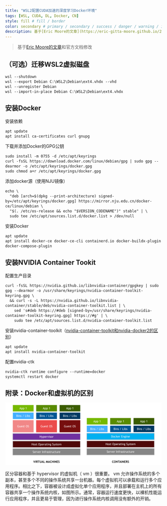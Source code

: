 ```yaml
---
title: "WSL2配置CUDA加速的深度学习Docker环境"
tags: [WSL, CUDA, DL, Docker, CN]
style: fill # fill / border
color: secondary # primary / secondary / success / danger / warning / info / light / dark
description: 基于[Eric Moore的文章](https://eric-gitta-moore.github.io/2023/full-stack-development-and-deep-learning-tensorflow-pytorch-gpu-acceleration-using-nvidia-docker-in-wsl2/)和官方文档修改
---
```


> 基于[Eric Moore的文章](https://eric-gitta-moore.github.io/2023/full-stack-development-and-deep-learning-tensorflow-pytorch-gpu-acceleration-using-nvidia-docker-in-wsl2/)和官方文档修改

## （可选）迁移WSL2虚拟磁盘

```shell
wsl --shutdown
wsl --export Debian C:\WSL2\Debian\ext4.vhdx --vhd
wsl --unregister Debian
wsl --import-in-place Debian C:\WSL2\Debian\ext4.vhdx
```

## 安装Docker

安装依赖

```shell
apt update
apt install ca-certificates curl gnupg
```

下载并添加Docker的GPG公钥

```shell
sudo install -m 0755 -d /etc/apt/keyrings
curl -fsSL https://download.docker.com/linux/debian/gpg | sudo gpg --dearmor -o /etc/apt/keyrings/docker.gpg
sudo chmod a+r /etc/apt/keyrings/docker.gpg
```

添加docker源（使用NJU镜像）

```shell
echo \
  "deb [arch=$(dpkg --print-architecture) signed-by=/etc/apt/keyrings/docker.gpg] https://mirror.nju.edu.cn/docker-ce/linux/debian \
  "$(. /etc/os-release && echo "$VERSION_CODENAME")" stable" | \
  sudo tee /etc/apt/sources.list.d/docker.list > /dev/null
```

安装Docker

```shell
apt update
apt install docker-ce docker-ce-cli containerd.io docker-buildx-plugin docker-compose-plugin
```

## 安装NVIDIA Container Tookit

配置生产目录

```shell
curl -fsSL https://nvidia.github.io/libnvidia-container/gpgkey | sudo gpg --dearmor -o /usr/share/keyrings/nvidia-container-toolkit-keyring.gpg \
  && curl -s -L https://nvidia.github.io/libnvidia-container/stable/deb/nvidia-container-toolkit.list | \
    sed 's#deb https://#deb [signed-by=/usr/share/keyrings/nvidia-container-toolkit-keyring.gpg] https://#g' | \
    sudo tee /etc/apt/sources.list.d/nvidia-container-toolkit.list
```

安装nvidia-container-toolkit（[nvidia-container-toolkit和nvidia-docker2的区别](https://github.com/NVIDIA/nvidia-docker/issues/1268#issuecomment-632692949)）

```shell
apt update
apt install nvidia-container-toolkit 
```

配置nvidia-ctk

```shell
nvidia-ctk runtime configure --runtime=docker
systemctl restart docker
```

## 附录：Docker和虚拟机的区别

![VM_vs_Docker](assets\images\VM_vs_Docker.png)

区分容器和基于 hypervisor 的虚拟机（ vm ）很重要。 vm 允许操作系统的多个副本，甚至多个不同的操作系统共享一台机器。每个虚拟机可以承载和运行多个应用程序。相比之下，容器被设计成虚拟化单个应用程序，并且部署在主机上的所有容器共享一个操作系统内核，如图所示。通常，容器运行速度更快，以裸机性能运行应用程序，并且更易于管理，因为进行操作系统内核调用没有额外的开销。
